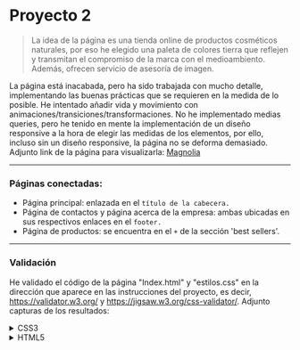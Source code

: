 # Proyecto 2

>  La idea de la página es una tienda online de productos cosméticos naturales, por eso he elegido una paleta de colores
> tierra que reflejen y transmitan el compromiso de la marca con el medioambiento. Además, ofrecen servicio de asesoría de imagen.

La página está inacabada, pero ha sido trabajada con mucho detalle, implementando las buenas prácticas que se requieren en la medida
de lo posible. He intentado añadir vida y movimiento con animaciones/transiciones/transformaciones. No he implementado medias queries, 
pero he tenido en mente la implementación de un diseño responsive a la hora de elegir las medidas de los elementos, por ello, incluso
sin un diseño responsive, la página no se deforma demasiado. Adjunto link de la página para visualizarla: [Magnolia](https://lmrocio.github.io/Proyecto2_Lenguaje/)
<hr>

### Páginas conectadas:
- Página principal: enlazada en el ``título de la cabecera.``
- Página de contactos y página acerca de la empresa: ambas ubicadas en sus respectivos enlaces en el ``footer.``
- Página de productos: se encuentra en el ``+`` de la sección 'best sellers'.
<hr>

### Validación

He validado el código de la página "Index.html" y "estilos.css" en la dirección que aparece en las instrucciones del proyecto, es decir,
https://validator.w3.org/ y https://jigsaw.w3.org/css-validator/. Adjunto capturas de los resultados:

<details> <summary>CSS3</summary>
  
 ![Validador CSS3](https://github.com/Lmrocio/Proyecto2_Lenguaje/blob/main/validador/Captura%20de%20pantalla%202025-01-28%20231054.png?raw=true)
 
</details>

<details> <summary>HTML5</summary>
  
![Validador HTML5 1/5](https://github.com/Lmrocio/Proyecto2_Lenguaje/blob/main/validador/Captura%20de%20pantalla%202025-01-28%20231528.png?raw=true)
![Validador HTML5 2/5](https://github.com/Lmrocio/Proyecto2_Lenguaje/blob/main/validador/Captura%20de%20pantalla%202025-01-28%20231541.png?raw=true)
![Validador HTML5 3/5](https://github.com/Lmrocio/Proyecto2_Lenguaje/blob/main/validador/Captura%20de%20pantalla%202025-01-28%20231550.png?raw=true)
![Validador HTML5 4/5](https://github.com/Lmrocio/Proyecto2_Lenguaje/blob/main/validador/Captura%20de%20pantalla%202025-01-28%20231618.png?raw=true)
![Validador HTML5 5/5](https://github.com/Lmrocio/Proyecto2_Lenguaje/blob/main/validador/Captura%20de%20pantalla%202025-01-28%20231627.png?raw=true)
</details>
